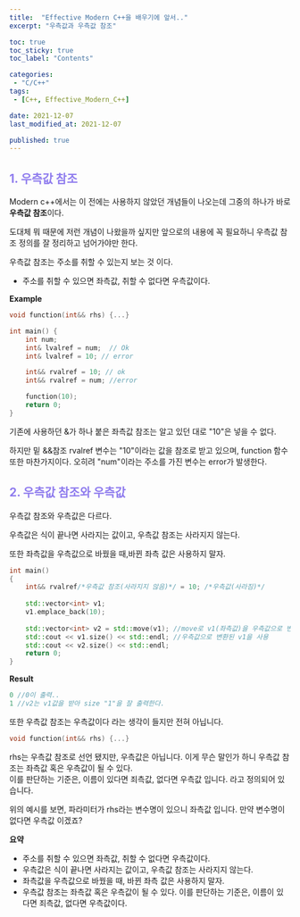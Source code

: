 ```yaml
---
title:  "Effective Modern C++을 배우기에 앞서.."
excerpt: "우측값과 우측값 참조"

toc: true
toc_sticky: true
toc_label: "Contents"

categories:
 - "C/C++"
tags:
 - [C++, Effective_Modern_C++]

date: 2021-12-07
last_modified_at: 2021-12-07

published: true
---
```


## <span style="color:#8F7CEE">  1. 우측값 참조 </span>

Modern c++에서는 이 전에는 사용하지 않았던 개념들이 나오는데 그중의 하나가 바로 **우측값 참조**이다.  

도대체 뭐 때문에 저런 개념이 나왔을까 싶지만 앞으로의 내용에 꼭 필요하니 우측값 참조 정의를 잘 정리하고 넘어가야만 한다.  

우측값 참조는 주소를 취할 수 있는지 보는 것 이다.  

- 주소를 취할 수 있으면 좌측값, 취할 수 없다면 우측값이다.  

**Example**

```c++
void function(int&& rhs) {...}

int main() {
	int num;
	int& lvalref = num;  // Ok
	int& lvalref = 10; // error

	int&& rvalref = 10; // ok
	int&& rvalref = num; //error

	function(10);
    return 0;
}
```

기존에 사용하던 &가 하나 붙은 좌측값 참조는 알고 있던 대로 "10"은 넣을 수 없다.  

하지만 밑 &&참조 rvalref 변수는 "10"이라는 값을 참조로 받고 있으며, function 함수 또한 마찬가지이다. 오히려 "num"이라는 주소를 가진 변수는 error가 발생한다.  

## <span style="color:#8F7CEE">  2. 우측값 참조와 우측값 </span>

우측값 참조와 우측값은 다르다.  

우측값은 식이 끝나면 사라지는 값이고, 우측값 참조는 사라지지 않는다.  

또한 좌측값을 우측값으로 바꿨을 때,바뀐 좌측 값은 사용하지 말자.   

```c++
int main()
{
    int&& rvalref/*우측값 참조(사라지지 않음)*/ = 10; /*우측값(사라짐)*/ 
    
    std::vector<int> v1;
    v1.emplace_back(10);
    
    std::vector<int> v2 = std::move(v1); //move로 v1(좌측값)을 우측값으로 변환
    std::cout << v1.size() << std::endl; //우측값으로 변환된 v1을 사용
    std::cout << v2.size() << std::endl;
    return 0;
}
```



**Result**

```c++
0 //0이 출력..
1 //v2는 v1값을 받아 size "1"을 잘 출력한다.
```



또한 우측값 참조는 우측값이다 라는 생각이 들지만 전혀 아닙니다.  

```c++
void function(int&& rhs) {...}
```

rhs는 우측값 참조로 선언 됐지만, 우측값은 아닙니다. 이게 무슨 말인가 하니 우측값 참조는 좌측값 혹은 우측값이 될 수 있다.  
이를 판단하는 기준은, 이름이 있다면 죄측값, 없다면 우측값 입니다. 라고 정의되어 있습니다.  

위의 예시를 보면, 파라미터가 rhs라는 변수명이 있으니 좌측값 입니다. 만약 변수명이 없다면 우측값 이겠죠?  

**요약**

- 주소를 취할 수 있으면 좌측값, 취할 수 없다면 우측값이다.
- 우측값은 식이 끝나면 사라지는 값이고, 우측값 참조는 사라지지 않는다.
- 좌측값을 우측값으로 바꿨을 때, 바뀐 좌측 값은 사용하지 말자.
- 우측값 참조는 좌측값 혹은 우측값이 될 수 있다. 이를 판단하는 기준은, 이름이 있다면 죄측값, 없다면 우측값이다.

